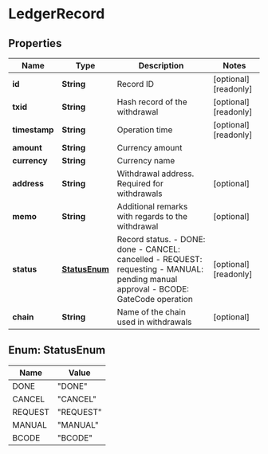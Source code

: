
# LedgerRecord

## Properties

Name | Type | Description | Notes
------------ | ------------- | ------------- | -------------
**id** | **String** | Record ID |  [optional] [readonly]
**txid** | **String** | Hash record of the withdrawal |  [optional] [readonly]
**timestamp** | **String** | Operation time |  [optional] [readonly]
**amount** | **String** | Currency amount | 
**currency** | **String** | Currency name | 
**address** | **String** | Withdrawal address. Required for withdrawals |  [optional]
**memo** | **String** | Additional remarks with regards to the withdrawal |  [optional]
**status** | [**StatusEnum**](#StatusEnum) | Record status.  - DONE: done - CANCEL: cancelled - REQUEST: requesting - MANUAL: pending manual approval - BCODE: GateCode operation |  [optional] [readonly]
**chain** | **String** | Name of the chain used in withdrawals |  [optional]

## Enum: StatusEnum

Name | Value
---- | -----
DONE | &quot;DONE&quot;
CANCEL | &quot;CANCEL&quot;
REQUEST | &quot;REQUEST&quot;
MANUAL | &quot;MANUAL&quot;
BCODE | &quot;BCODE&quot;

